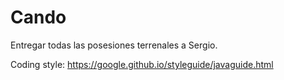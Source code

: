 # Cando
Entregar todas las posesiones terrenales a Sergio.

Coding style: https://google.github.io/styleguide/javaguide.html
